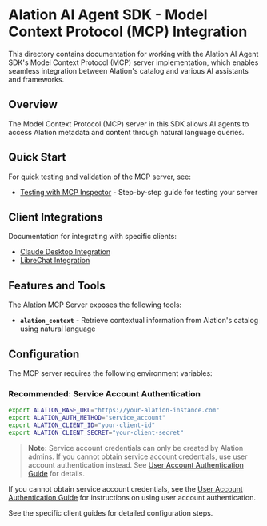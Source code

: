 # Alation AI Agent SDK - Model Context Protocol (MCP) Integration

This directory contains documentation for working with the Alation AI Agent SDK's Model Context Protocol (MCP) server implementation, which enables seamless integration between Alation's catalog and various AI assistants and frameworks.

## Overview

The Model Context Protocol (MCP) server in this SDK allows AI agents to access Alation metadata and content through natural language queries.

## Quick Start

For quick testing and validation of the MCP server, see:
- [Testing with MCP Inspector](./testing_with_mcp_inspector.md) - Step-by-step guide for testing your server

## Client Integrations

Documentation for integrating with specific clients:
- [Claude Desktop Integration](./claude_desktop.md)
- [LibreChat Integration](./librechat.md)

## Features and Tools

The Alation MCP Server exposes the following tools:

- **`alation_context`** - Retrieve contextual information from Alation's catalog using natural language

## Configuration

The MCP server requires the following environment variables:


### Recommended: Service Account Authentication
```bash
export ALATION_BASE_URL="https://your-alation-instance.com"
export ALATION_AUTH_METHOD="service_account"
export ALATION_CLIENT_ID="your-client-id"
export ALATION_CLIENT_SECRET="your-client-secret"
```

> **Note:** Service account credentials can only be created by Alation admins. If you cannot obtain service account credentials, use user account authentication instead. See [User Account Authentication Guide](../authentication.md#user-account-authentication) for details.


If you cannot obtain service account credentials, see the [User Account Authentication Guide](../authentication.md#user-account-authentication) for instructions on using user account authentication.

See the specific client guides for detailed configuration steps.
